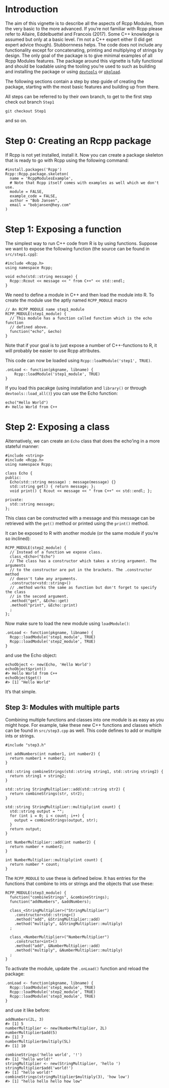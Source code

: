 Introduction
============

The aim of this vignette is to describe all the aspects of Rcpp Modules,
from the very basic to the more advanced. If you’re not familiar with
Rcpp please refer to Allaire, Eddelbuettel and Francois (2017). Some C++
knowledge is assumed but only at a basic level. I’m not a C++ expert
either (I did get expert advice though). Stubbornness helps. The code
does not include any functionality except for concatenating, printing
and multiplying of strings by design. The only goal of the package is to
give minimal examples of all Rcpp Modules features. The package around
this vignette is fully functional and should be loadable using the
tooling you’re used to such as building and installing the package or
using [`devtools`](https://cran.r-project.org/web/packages/devtools/) or
[`pkgload`](https://cran.r-project.org/web/packages/pkgload/).

The following sections contain a step by step guide of creating the
package, starting with the most basic features and building up from
there.

All steps can be referred to by their own branch, to get to the first
step check out branch `Step1`

    git checkout Step1

and so on.

Step 0: Creating an Rcpp package
================================

If Rcpp is not yet installed, install it. Now you can create a package
skeleton that is ready to go with Rcpp using the following command:

    #install.packages('Rcpp')
    Rcpp::Rcpp.package.skeleton(
      name = 'RcppModulesExample',
      # Note that Rcpp itself comes with examples as well which we don't use.
      module = FALSE,
      example_code = FALSE,
      author = "Bob Jansen",
      email = "bobjansen@hey.com"
    )

Step 1: Exposing a function
===========================

The simplest way to run C++ code from R is by using functions. Suppose
we want to expose the following function (the source can be found in
`src/step1.cpp`):

    #include <Rcpp.h>
    using namespace Rcpp;

    void echo(std::string message) {
      Rcpp::Rcout << message << " from C++" << std::endl;
    }

We need to define a module in C++ and then load the module into R. To
create the module use the aptly named `RCPP_MODULE` macro

    // An RCPP_MODULE name step1_module
    RCPP_MODULE(step1_module) {
      // This module has a function called function which is the echo function
      // defined above.
      function("echo", &echo)
    }

Note that if your goal is to just expose a number of C++-functions to R,
it will probably be easier to use Rcpp attributes.

This code can now be loaded using `Rcpp::loadModule('step1', TRUE)`.

    .onLoad <- function(pkgname, libname) {
        Rcpp::loadModule('step1_module', TRUE)
    }

If you load this pacakge (using installation and `library()` or through
`devtools::load_all()`) you can use the Echo function:

    echo("Hello World")
    #> Hello World from C++

Step 2: Exposing a class
========================

Alternatively, we can create an `Echo` class that does the echo’ing in a
more stateful manner:

    #include <string>
    #include <Rcpp.h>
    using namespace Rcpp;

    class Echo {
    public:
      Echo(std::string message) : message(message) {}
      std::string get() { return message; };
      void print() { Rcout << message << " from C++" << std::endl; };

    private:
      std::string message;
    };

This class can be constructed with a message and this message can be
retrieved with the `get()` method or printed using the `print()` method.

It can be exposed to R with another module (or the same module if you’re
so inclined):

    RCPP_MODULE(step2_module) {
      // Instead of a function we expose class.
      class_<Echo>("Echo")
      // The class has a constructor which takes a string argument. The arguments
      // to the constructor are put in the brackets. The .constructor method
      // doesn't take any arguments.
      .constructor<std::string>()
      // .method works the same as function but don't forget to specify the class
      // in the second argument.
      .method("get", &Echo::get)
      .method("print", &Echo::print)
      ;
    };

Now make sure to load the new module using `loadModule()`:

    .onLoad <- function(pkgname, libname) {
      Rcpp::loadModule('step1_module', TRUE)
      Rcpp::loadModule('step2_module', TRUE)
    }

and use the Echo object:

    echoObject <- new(Echo, 'Hello World')
    echoObject$print()
    #> Hello World from C++
    echoObject$get()
    #> [1] "Hello World"

It’s that simple.

Step 3: Modules with multiple parts
-----------------------------------

Combining multiple functions and classes into one module is as easy as
you might hope. For example, take these new C++ functions and classes
which can be found in `src/step3.cpp` as well. This code defines to add
or multiple ints or strings.

    #include "step3.h"

    int addNumbers(int number1, int number2) {
      return number1 + number2;
    }

    std::string combineStrings(std::string string1, std::string string2) {
      return string1 + string2;
    }

    std::string StringMultiplier::add(std::string str2) {
      return combineStrings(str, str2);
    }

    std::string StringMultiplier::multiply(int count) {
      std::string output = "";
      for (int i = 0; i < count; i++) {
        output = combineStrings(output, str);
      }
      return output;
    }

    int NumberMultiplier::add(int number2) {
      return number + number2;
    }

    int NumberMultiplier::multiply(int count) {
      return number * count;
    }

The `RCPP_MODULE` to use these is defined below. It has entries for the
functions that combine to ints or strings and the objects that use
these:

    RCPP_MODULE(step3_module) {
      function("combineStrings", &combineStrings);
      function("addNumbers", &addNumbers);

      class_<StringMultiplier>("StringMultiplier")
        .constructor<std::string>()
        .method("add", &StringMultiplier::add)
        .method("multiply", &StringMultiplier::multiply)
      ;

      class_<NumberMultiplier>("NumberMultiplier")
        .constructor<int>()
        .method("add", &NumberMultiplier::add)
        .method("multiply", &NumberMultiplier::multiply)
      ;
    }

To activate the module, update the `.onLoad()` function and reload the
package:

    .onLoad <- function(pkgname, libname) {
      Rcpp::loadModule('step1_module', TRUE)
      Rcpp::loadModule('step2_module', TRUE)
      Rcpp::loadModule('step3_module', TRUE)
    }

and use it like before:

    addNumbers(2L, 3)
    #> [1] 5
    numberMultiplier <- new(NumberMultiplier, 2L)
    numberMultiplier$add(5)
    #> [1] 7
    numberMultiplier$multiply(5L)
    #> [1] 10

    combineStrings('hello world', '!')
    #> [1] "hello world!"
    stringMultiplier <- new(StringMultiplier, 'hello ')
    stringMultiplier$add('world!')
    #> [1] "hello world!"
    combineStrings(stringMultiplier$multiply(3), 'how low')
    #> [1] "hello hello hello how low"
